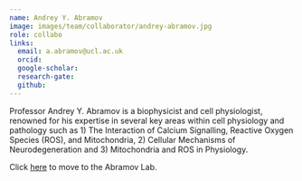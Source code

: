 ```yaml
---
name: Andrey Y. Abramov
image: images/team/collaborator/andrey-abramov.jpg
role: collabo
links:
  email: a.abramov@ucl.ac.uk
  orcid:
  google-scholar:
  research-gate:
  github:
---
```


Professor Andrey Y. Abramov is a biophysicist and cell physiologist, renowned for his expertise in several key areas within cell physiology and pathology such as 1) The Interaction of Calcium Signalling, Reactive Oxygen Species (ROS), and Mitochondria, 2) Cellular Mechanisms of Neurodegeneration and 3) Mitochondria and ROS in Physiology.

Click <a href="https://www.ucl.ac.uk/ion/research/our-departments/clinical-and-movement-neurosciences/centres-and-projects/andrey-y-abramov"> here</a>  to move to the Abramov Lab.

